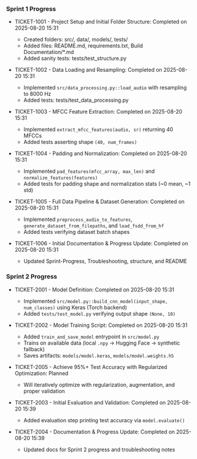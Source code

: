 
### Sprint 1 Progress

- TICKET-1001 - Project Setup and Initial Folder Structure: Completed on 2025-08-20 15:31
  - Created folders: src/, data/, models/, tests/
  - Added files: README.md, requirements.txt, Build Documentation/*.md
  - Added sanity tests: tests/test_structure.py

- TICKET-1002 - Data Loading and Resampling: Completed on 2025-08-20 15:31
  - Implemented `src/data_processing.py::load_audio` with resampling to 8000 Hz
  - Added tests: tests/test_data_processing.py

- TICKET-1003 - MFCC Feature Extraction: Completed on 2025-08-20 15:31
  - Implemented `extract_mfcc_features(audio, sr)` returning 40 MFCCs
  - Added tests asserting shape `(40, num_frames)`

- TICKET-1004 - Padding and Normalization: Completed on 2025-08-20 15:31
  - Implemented `pad_features(mfcc_array, max_len)` and `normalize_features(features)`
  - Added tests for padding shape and normalization stats (~0 mean, ~1 std)

- TICKET-1005 - Full Data Pipeline & Dataset Generation: Completed on 2025-08-20 15:31
  - Implemented `preprocess_audio_to_features`, `generate_dataset_from_filepaths`, and `load_fsdd_from_hf`
  - Added tests verifying dataset batch shapes

- TICKET-1006 - Initial Documentation & Progress Update: Completed on 2025-08-20 15:31
  - Updated Sprint-Progress, Troubleshooting, structure, and README

### Sprint 2 Progress

- TICKET-2001 - Model Definition: Completed on 2025-08-20 15:31
  - Implemented `src/model.py::build_cnn_model(input_shape, num_classes)` using Keras (Torch backend)
  - Added `tests/test_model.py` verifying output shape `(None, 10)`

- TICKET-2002 - Model Training Script: Completed on 2025-08-20 15:31
  - Added `train_and_save_model` entrypoint in `src/model.py`
  - Trains on available data (local `.npy` → Hugging Face → synthetic fallback)
  - Saves artifacts: `models/model.keras`, `models/model.weights.h5`

- TICKET-2005 - Achieve 95%+ Test Accuracy with Regularized Optimization: Planned
  - Will iteratively optimize with regularization, augmentation, and proper validation



- TICKET-2003 - Initial Evaluation and Validation: Completed on 2025-08-20 15:39
  - Added evaluation step printing test accuracy via `model.evaluate()`

- TICKET-2004 - Documentation & Progress Update: Completed on 2025-08-20 15:39
  - Updated docs for Sprint 2 progress and troubleshooting notes
